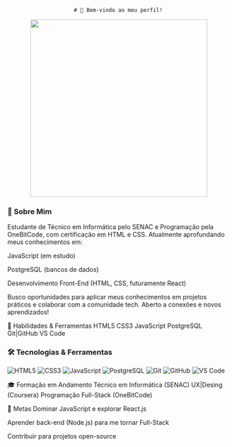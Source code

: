                          # 👋 Bem-vindo ao meu perfil!  

<div align="center">
  <img src="https://media1.tenor.com/m/DvfAaX1ygGcAAAAd/how-do-i-use-computer-don%27t-understand-computer.gif" width="400" />
</div>

### 🚀 Sobre Mim
Estudante de Técnico em Informática pelo SENAC e Programação pela OneBitCode, com certificação em HTML e CSS. Atualmente aprofundando meus conhecimentos em:

JavaScript (em estudo)

PostgreSQL (bancos de dados)

Desenvolvimento Front-End (HTML, CSS, futuramente React)

Busco oportunidades para aplicar meus conhecimentos em projetos práticos e colaborar com a comunidade tech. Aberto a conexões e novos aprendizados!

📌 Habilidades & Ferramentas
HTML5 CSS3 JavaScript PostgreSQL Git|GitHub VS Code
### **🛠️ Tecnologias & Ferramentas**  

![HTML5](https://img.shields.io/badge/HTML5-E34F26?style=for-the-badge&logo=html5&logoColor=white)
![CSS3](https://img.shields.io/badge/CSS3-1572B6?style=for-the-badge&logo=css3&logoColor=white)
![JavaScript](https://img.shields.io/badge/JavaScript-F7DF1E?style=for-the-badge&logo=javascript&logoColor=black)
![PostgreSQL](https://img.shields.io/badge/PostgreSQL-316192?style=for-the-badge&logo=postgresql&logoColor=white)
![Git](https://img.shields.io/badge/Git-E34F26?style=for-the-badge&logo=git&logoColor=white)
![GitHub](https://img.shields.io/badge/GitHub-100000?style=for-the-badge&logo=github&logoColor=white)
![VS Code](https://img.shields.io/badge/VS_Code-007ACC?style=for-the-badge&logo=visual-studio-code&logoColor=white)

🎓 Formação em Andamento
Técnico em Informática (SENAC)
UX|Desing (Coursera) 
Programação Full-Stack (OneBitCode)

🌱 Metas
Dominar JavaScript e explorar React.js

Aprender back-end (Node.js) para me tornar Full-Stack

Contribuir para projetos open-source

